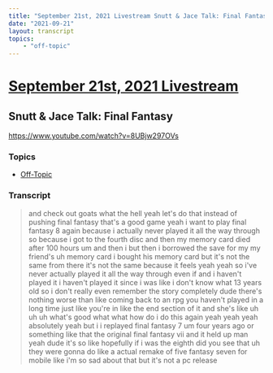 ```yaml
---
title: "September 21st, 2021 Livestream Snutt & Jace Talk: Final Fantasy"
date: "2021-09-21"
layout: transcript
topics:
    - "off-topic"
---
```

# [September 21st, 2021 Livestream](../2021-09-21.md)
## Snutt & Jace Talk: Final Fantasy
https://www.youtube.com/watch?v=8UBjw297OVs

### Topics
* [Off-Topic](../topics/off-topic.md)

### Transcript

> and check out goats what the hell yeah let's do that instead of pushing final fantasy that's a good game yeah i want to play final fantasy 8 again because i actually never played it all the way through so because i got to the fourth disc and then my memory card died after 100 hours um and then i but then i borrowed the save for my my friend's uh memory card i bought his memory card but it's not the same from there it's not the same because it feels yeah yeah so i've never actually played it all the way through even if and i haven't played it i haven't played it since i was like i don't know what 13 years old so i don't really even remember the story completely dude there's nothing worse than like coming back to an rpg you haven't played in a long time just like you're in like the end section of it and she's like uh uh uh what's good what what how do i do this again yeah yeah yeah absolutely yeah but i i replayed final fantasy 7 um four years ago or something like that the original final fantasy vii and it held up man yeah dude it's so like hopefully if i was the eighth did you see that uh they were gonna do like a actual remake of five fantasy seven for mobile like i'm so sad about that but it's not a pc release
